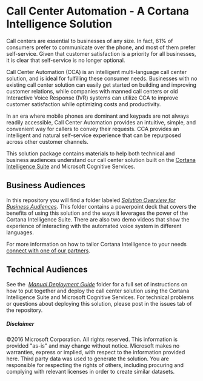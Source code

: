 ﻿# Call Center Automation - A Cortana Intelligence Solution

Call centers are essential to businesses of any size. In fact, 61% of consumers prefer to communicate over the phone, and most of them prefer self-service. Given that customer satisfaction is a priority for all businesses, it is clear that self-service is no longer optional. 

Call Center Automation (CCA) is an intelligent multi-language call center solution, and is ideal for fulfilling these consumer needs. Businesses with no existing call center solution can easily get started on building and improving customer relations, while companies with manned call centers or old Interactive Voice Response (IVR) systems can utilize CCA to improve customer satisfaction while optimizing costs and productivity.

In an era where mobile phones are dominant and keypads are not always readily accessible, Call Center Automation provides an intuitive, simple, and convenient way for callers to convey their requests. CCA provides an intelligent and natural self-service experience that can be repurposed across other customer channels.

This solution package contains materials to help both technical and business audiences understand our call center solution built on the [Cortana Intelligence Suite](https://www.microsoft.com/en-us/server-cloud/cortana-intelligence-suite/Overview.aspx) and Microsoft Cognitive Services.

## Business Audiences
In this repository you will find a folder labeled [*Solution Overview for Business Audiences*](https://github.com/Azure/cortana-intelligence-call-center-cognitive-services-solution/tree/master/Solution%20Overview%20for%20Business%20Audiences). This folder contains a powerpoint deck that covers the benefits of using this solution and the ways it leverages the power of the Cortana Intelligence Suite. There are also two demo videos that show the experience of interacting with the automated voice system in different languages.

For more information on how to tailor Cortana Intelligence to your needs [connect with one of our partners](http://aka.ms/CISFindPartner).

## Technical Audiences
See the  [*Manual Deployment Guide*](https://github.com/Azure/cortana-intelligence-call-center-cognitive-services-solution/tree/master/Manual%20Deployment%20Guide) folder for a full set of instructions on how to put together and deploy the call center solution using the Cortana Intelligence Suite and Microsoft Cognitive Services. For technical problems or questions about deploying this solution, please post in the issues tab of the repository.

##### Disclaimer
©2016 Microsoft Corporation. All rights reserved.  This information is provided "as-is" and may change without notice. Microsoft makes no warranties, express or implied, with respect to the information provided here.  Third party data was used to generate the solution.  You are responsible for respecting the rights of others, including procuring and complying with relevant licenses in order to create similar datasets.
